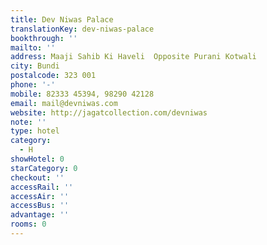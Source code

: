 ```yaml
---
title: Dev Niwas Palace
translationKey: dev-niwas-palace
bookthrough: ''
mailto: ''
address: Maaji Sahib Ki Haveli  Opposite Purani Kotwali
city: Bundi
postalcode: 323 001
phone: '-'
mobile: 82333 45394, 98290 42128
email: mail@devniwas.com
website: http://jagatcollection.com/devniwas
note: ''
type: hotel
category:
  - H
showHotel: 0
starCategory: 0
checkout: ''
accessRail: ''
accessAir: ''
accessBus: ''
advantage: ''
rooms: 0
---
```

